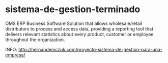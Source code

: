 # sistema-de-gestion-terminado

OMS ERP Business Software Solution that allows wholesale/retail distributors to process and access data, providing a reporting tool that delivers relevant statistics about every product, customer or employee throughout the organization. 

INFO: http://hernandemczuk.com/proyecto-sistema-de-gestion-para-una-empresa/
